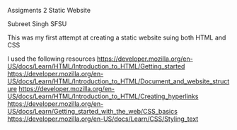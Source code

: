 Assigments 2 Static Website

Subreet Singh SFSU

This was my first attempt at creating a static website suing both HTML and CSS

I used the following resources 
https://developer.mozilla.org/en-US/docs/Learn/HTML/Introduction_to_HTML/Getting_started
https://developer.mozilla.org/en-US/docs/Learn/HTML/Introduction_to_HTML/Document_and_website_structure
https://developer.mozilla.org/en-US/docs/Learn/HTML/Introduction_to_HTML/Creating_hyperlinks
https://developer.mozilla.org/en-US/docs/Learn/Getting_started_with_the_web/CSS_basics
https://developer.mozilla.org/en-US/docs/Learn/CSS/Styling_text
